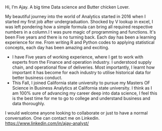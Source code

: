 Hi, I’m Ajay. A big time Data science and Butter chicken Lover.

My beautiful journey into the world of Analytics started in 2016 when I started my first job after undergraduation. Shocked by V lookup in excel, I was left pondering how a simple formula can bring all required respective numbers in a column.I t was pure magic of programming and functions. It's been Five years and there is no turning back. Each day has been a learning experience for me. From writing R and Python codes to applying statistical concepts, each day has been amazing and exciting.
- I have Five years of working experience, where I get to work with experts from the Finance and operation industry. I understood supply chain, and operational flow of deliveries. Most importantly, I learnt how important it has become for each industry to utilise historical data for better business conduct.
- This Fall, I joined California state university to pursue my Masters OF Science in Business Analytics at California state university. I think as I am 100% sure of advancing my career deep into data science, I feel this is the best time for me to go to college and understand business and data thoroughly.

I would welcome anyone looking to collaborate or just to have a normal conversation. One can contact me on Linkedin. https://www.linkedin.com/in/ajay-analyst/
